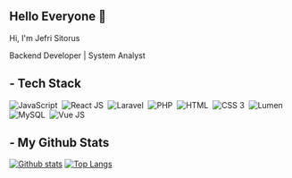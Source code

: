 ## Hello Everyone 👋
<p align='left'>Hi, I'm Jefri Sitorus</p>
<p align='left'>Backend Developer | System Analyst</p>


## - Tech Stack

![JavaScript](https://img.shields.io/badge/-JavaScript-282A36?style=flat&logo=javascript)&nbsp;
![React JS](https://img.shields.io/badge/-React_JS-282A36?style=flat&logo=react)&nbsp;
![Laravel](https://img.shields.io/badge/-Laravel-282A36?style=flat&logo=laravel)&nbsp;
![PHP](https://img.shields.io/badge/-PHP-282A36?style=flat&logo=php)&nbsp;
![HTML](https://img.shields.io/badge/-HTML-282A36?style=flat&logo=html5)&nbsp;
![CSS 3](https://img.shields.io/badge/-CSS-282A36?style=flat&logo=css3)&nbsp;
![Lumen](https://img.shields.io/badge/-Lumen-282A36?style=flat&logo=lumen)&nbsp;
![MySQL](https://img.shields.io/badge/-MySQL-282A36?style=flat&logo=mysql)&nbsp;
![Vue JS](https://img.shields.io/badge/Vue.js-35495E?style=for-the-badge&logo=vue.js&logoColor=4FC08D)&nbsp;

## - My Github Stats

[![Github stats](https://github-readme-stats.vercel.app/api?username=Jeffsitorus&show_icons=true&include_all_commits=true&hide_border=true&bg_color=282A36&icon_color=686868&title_color=57c7ff&text_color=9aedfe&custom_title=My+Github+Stats)](https://github.com/Jeffsitorus)
[![Top Langs](https://github-readme-stats.vercel.app/api/top-langs/?username=Jeffsitorus&layout=compact&hide_border=true&bg_color=282A36&icon_color=686868&title_color=57c7ff&text_color=9aedfe)](https://github.com/Jeffsitorus)

